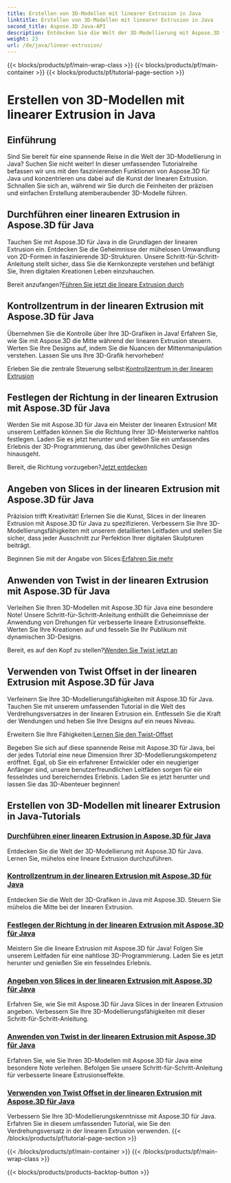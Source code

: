 ```yaml
---
title: Erstellen von 3D-Modellen mit linearer Extrusion in Java
linktitle: Erstellen von 3D-Modellen mit linearer Extrusion in Java
second_title: Aspose.3D Java-API
description: Entdecken Sie die Welt der 3D-Modellierung mit Aspose.3D für Java. Meistern Sie die lineare Extrusion mühelos. Kontrollieren Sie das Zentrum, legen Sie die Richtung fest, geben Sie Slices an, wenden Sie Drehungen an und mehr!
weight: 23
url: /de/java/linear-extrusion/
---
```


{{< blocks/products/pf/main-wrap-class >}}
{{< blocks/products/pf/main-container >}}
{{< blocks/products/pf/tutorial-page-section >}}

# Erstellen von 3D-Modellen mit linearer Extrusion in Java

## Einführung


Sind Sie bereit für eine spannende Reise in die Welt der 3D-Modellierung in Java? Suchen Sie nicht weiter! In dieser umfassenden Tutorialreihe befassen wir uns mit den faszinierenden Funktionen von Aspose.3D für Java und konzentrieren uns dabei auf die Kunst der linearen Extrusion. Schnallen Sie sich an, während wir Sie durch die Feinheiten der präzisen und einfachen Erstellung atemberaubender 3D-Modelle führen.

## Durchführen einer linearen Extrusion in Aspose.3D für Java

Tauchen Sie mit Aspose.3D für Java in die Grundlagen der linearen Extrusion ein. Entdecken Sie die Geheimnisse der mühelosen Umwandlung von 2D-Formen in faszinierende 3D-Strukturen. Unsere Schritt-für-Schritt-Anleitung stellt sicher, dass Sie die Kernkonzepte verstehen und befähigt Sie, Ihren digitalen Kreationen Leben einzuhauchen.

 Bereit anzufangen?[Führen Sie jetzt die lineare Extrusion durch](./performing-linear-extrusion/)

## Kontrollzentrum in der linearen Extrusion mit Aspose.3D für Java

Übernehmen Sie die Kontrolle über Ihre 3D-Grafiken in Java! Erfahren Sie, wie Sie mit Aspose.3D die Mitte während der linearen Extrusion steuern. Werten Sie Ihre Designs auf, indem Sie die Nuancen der Mittenmanipulation verstehen. Lassen Sie uns Ihre 3D-Grafik hervorheben!

 Erleben Sie die zentrale Steuerung selbst:[Kontrollzentrum in der linearen Extrusion](./controlling-center/)

## Festlegen der Richtung in der linearen Extrusion mit Aspose.3D für Java

Werden Sie mit Aspose.3D für Java ein Meister der linearen Extrusion! Mit unserem Leitfaden können Sie die Richtung Ihrer 3D-Meisterwerke nahtlos festlegen. Laden Sie es jetzt herunter und erleben Sie ein umfassendes Erlebnis der 3D-Programmierung, das über gewöhnliches Design hinausgeht.

 Bereit, die Richtung vorzugeben?[Jetzt entdecken](./setting-direction/)

## Angeben von Slices in der linearen Extrusion mit Aspose.3D für Java

Präzision trifft Kreativität! Erlernen Sie die Kunst, Slices in der linearen Extrusion mit Aspose.3D für Java zu spezifizieren. Verbessern Sie Ihre 3D-Modellierungsfähigkeiten mit unserem detaillierten Leitfaden und stellen Sie sicher, dass jeder Ausschnitt zur Perfektion Ihrer digitalen Skulpturen beiträgt.

 Beginnen Sie mit der Angabe von Slices:[Erfahren Sie mehr](./specifying-slices/)

## Anwenden von Twist in der linearen Extrusion mit Aspose.3D für Java

Verleihen Sie Ihren 3D-Modellen mit Aspose.3D für Java eine besondere Note! Unsere Schritt-für-Schritt-Anleitung enthüllt die Geheimnisse der Anwendung von Drehungen für verbesserte lineare Extrusionseffekte. Werten Sie Ihre Kreationen auf und fesseln Sie Ihr Publikum mit dynamischen 3D-Designs.

 Bereit, es auf den Kopf zu stellen?[Wenden Sie Twist jetzt an](./applying-twist/)

## Verwenden von Twist Offset in der linearen Extrusion mit Aspose.3D für Java

Verfeinern Sie Ihre 3D-Modellierungsfähigkeiten mit Aspose.3D für Java. Tauchen Sie mit unserem umfassenden Tutorial in die Welt des Verdrehungsversatzes in der linearen Extrusion ein. Entfesseln Sie die Kraft der Wendungen und heben Sie Ihre Designs auf ein neues Niveau.

 Erweitern Sie Ihre Fähigkeiten:[Lernen Sie den Twist-Offset](./using-twist-offset/)

Begeben Sie sich auf diese spannende Reise mit Aspose.3D für Java, bei der jedes Tutorial eine neue Dimension Ihrer 3D-Modellierungskompetenz eröffnet. Egal, ob Sie ein erfahrener Entwickler oder ein neugieriger Anfänger sind, unsere benutzerfreundlichen Leitfäden sorgen für ein fesselndes und bereicherndes Erlebnis. Laden Sie es jetzt herunter und lassen Sie das 3D-Abenteuer beginnen!
## Erstellen von 3D-Modellen mit linearer Extrusion in Java-Tutorials
### [Durchführen einer linearen Extrusion in Aspose.3D für Java](./performing-linear-extrusion/)
Entdecken Sie die Welt der 3D-Modellierung mit Aspose.3D für Java. Lernen Sie, mühelos eine lineare Extrusion durchzuführen.
### [Kontrollzentrum in der linearen Extrusion mit Aspose.3D für Java](./controlling-center/)
Entdecken Sie die Welt der 3D-Grafiken in Java mit Aspose.3D. Steuern Sie mühelos die Mitte bei der linearen Extrusion.
### [Festlegen der Richtung in der linearen Extrusion mit Aspose.3D für Java](./setting-direction/)
Meistern Sie die lineare Extrusion mit Aspose.3D für Java! Folgen Sie unserem Leitfaden für eine nahtlose 3D-Programmierung. Laden Sie es jetzt herunter und genießen Sie ein fesselndes Erlebnis.
### [Angeben von Slices in der linearen Extrusion mit Aspose.3D für Java](./specifying-slices/)
Erfahren Sie, wie Sie mit Aspose.3D für Java Slices in der linearen Extrusion angeben. Verbessern Sie Ihre 3D-Modellierungsfähigkeiten mit dieser Schritt-für-Schritt-Anleitung.
### [Anwenden von Twist in der linearen Extrusion mit Aspose.3D für Java](./applying-twist/)
Erfahren Sie, wie Sie Ihren 3D-Modellen mit Aspose.3D für Java eine besondere Note verleihen. Befolgen Sie unsere Schritt-für-Schritt-Anleitung für verbesserte lineare Extrusionseffekte.
### [Verwenden von Twist Offset in der linearen Extrusion mit Aspose.3D für Java](./using-twist-offset/)
Verbessern Sie Ihre 3D-Modellierungskenntnisse mit Aspose.3D für Java. Erfahren Sie in diesem umfassenden Tutorial, wie Sie den Verdrehungsversatz in der linearen Extrusion verwenden.
{{< /blocks/products/pf/tutorial-page-section >}}

{{< /blocks/products/pf/main-container >}}
{{< /blocks/products/pf/main-wrap-class >}}

{{< blocks/products/products-backtop-button >}}
